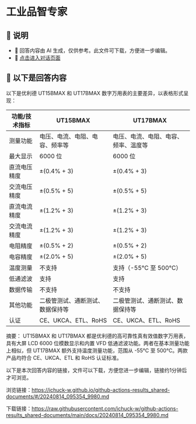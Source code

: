 # 工业品智专家

## 📃 说明

- 📃 回答内容由 AI 生成，仅供参考。此文件可下载，方便进一步编辑。
- 💬 [点击进入对话页面](https://www.aibangxuanxing.com)

## 📃 以下是回答内容

以下是优利德 UT15BMAX 和 UT17BMAX 数字万用表的主要差异，以表格形式呈现：

| 功能/技术指标       | UT15BMAX                          | UT17BMAX                          |
|---------------------|-----------------------------------|-----------------------------------|
| 测量功能            | 电压、电流、电阻、电容、频率等   | 电压、电流、电阻、电容、频率、温度等 |
| 最大显示            | 6000 位                           | 6000 位                           |
| 直流电压精度        | ±(0.4% + 3)                       | ±(0.4% + 3)                       |
| 交流电压精度        | ±(0.5% + 5)                       | ±(0.5% + 5)                       |
| 直流电流精度        | ±(1.2% + 3)                       | ±(1.2% + 3)                       |
| 交流电流精度        | ±(1.2% + 3)                       | ±(1.2% + 3)                       |
| 电阻精度            | ±(0.5% + 2)                       | ±(0.5% + 2)                       |
| 电容精度            | ±(2.0% + 5)                       | ±(2.0% + 5)                       |
| 温度测量            | 不支持                            | 支持（-55°C 至 500°C）            |
| 低通滤波            | 支持                              | 支持                              |
| 数据传输            | 不支持                            | 不支持                            |
| 其他功能            | 二极管测试、通断测试、数据保持等 | 二极管测试、通断测试、数据保持等 |
| 认证                | CE、UKCA、ETL、RoHS               | CE、UKCA、ETL、RoHS               |

摘要：
UT15BMAX 和 UT17BMAX 都是优利德的高可靠性真有效值数字万用表，具有大屏 LCD 6000 位模数显示和内置 VFD 低通滤波功能。两者在基本测量功能上相似，但 UT17BMAX 额外支持温度测量功能，范围从 -55°C 至 500°C。两款产品均符合 CE、UKCA、ETL 和 RoHS 认证标准。

以下是本次回答内容的链接，文件可以下载，方便您进一步编辑，链接约1分钟后才可浏览。

浏览链接：https://ichuck-w.github.io/github-actions-results_shared-documents/#/20240814_095354_9980.md

下载链接：https://raw.githubusercontent.com/ichuck-w/github-actions-results_shared-documents/main/docs/20240814_095354_9980.md